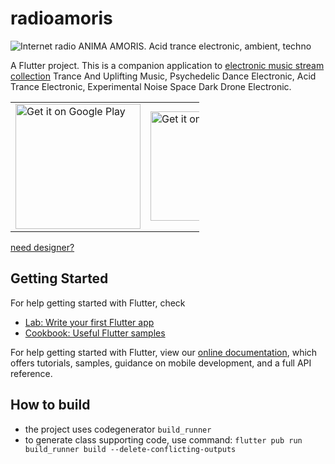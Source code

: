 # radioamoris

![Internet radio ANIMA AMORIS. Acid trance electronic, ambient, techno](https://raw.githubusercontent.com/izinin/radio_amoris/master/art/promo_1024.png)

A Flutter project. This is a companion application to [electronic music stream collection](https://anima.sknt.ru/) 
Trance And Uplifting Music, Psychedelic Dance Electronic, Acid Trance Electronic, Experimental Noise Space Dark Drone Electronic.

<table style="width:60%;">
 <tr>
 <td> <a href='https://play.google.com/store/apps/details?id=com.zindolla.radioamoris&pcampaignid=MKT-Other-global-all-co-prtnr-py-PartBadge-Mar2515-1'><img alt='Get it on Google Play' src='https://play.google.com/intl/en_us/badges/images/generic/en_badge_web_generic.png' width="200px"/> </a>
 </td>
 <td> <a href="https://apps.apple.com/us/app/radio-anima-amoris/id1487385684?mt=8"><img alt='Get it on App Store' src='https://linkmaker.itunes.apple.com/en-us/badge-lrg.svg?releaseDate=2019-11-15&kind=iossoftware&bubble=ios_apps' width="175px"/></a>  
 </td>
 </tr>
</table>

[need designer?](https://www.instagram.com/zizinatart/)

## Getting Started

For help getting started with Flutter, check 
- [Lab: Write your first Flutter app](https://flutter.dev/docs/get-started/codelab)
- [Cookbook: Useful Flutter samples](https://flutter.dev/docs/cookbook)

For help getting started with Flutter, view our
[online documentation](https://flutter.dev/docs), which offers tutorials,
samples, guidance on mobile development, and a full API reference.

## How to build

* the project uses codegenerator `build_runner`
* to generate class supporting code, use command: `flutter pub run build_runner build --delete-conflicting-outputs`
